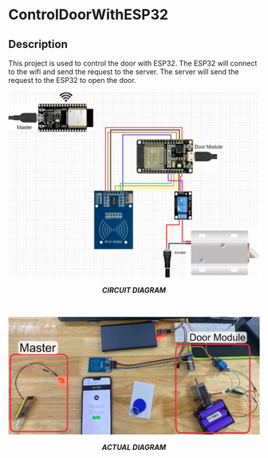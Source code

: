 # ControlDoorWithESP32

## Description
This project is used to control the door with ESP32. The ESP32 will connect to the wifi and send the request to the server. The server will send the request to the ESP32 to open the door.

![CIRCUIT DIAGRAM](https://github.com/ptu1710/ControlDoorWithESP32/blob/main/img/1.png?raw=true)
**_<p align="center">CIRCUIT DIAGRAM</p>_**

</br>

![ACTUAL DIAGRAM](https://github.com/ptu1710/ControlDoorWithESP32/blob/main/img/2.png?raw=true)
**_<p align="center">ACTUAL DIAGRAM</p>_**
